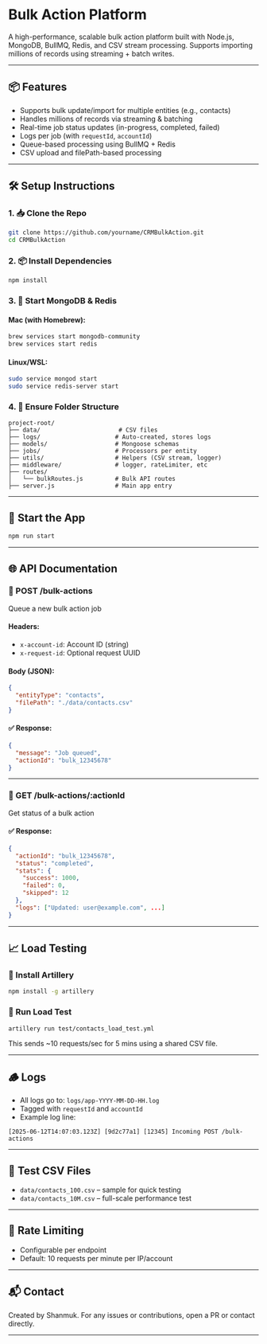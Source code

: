 # Bulk Action Platform

A high-performance, scalable bulk action platform built with Node.js, MongoDB, BullMQ, Redis, and CSV stream processing. Supports importing millions of records using streaming + batch writes.

---

## 📦 Features

* Supports bulk update/import for multiple entities (e.g., contacts)
* Handles millions of records via streaming & batching
* Real-time job status updates (in-progress, completed, failed)
* Logs per job (with `requestId`, `accountId`)
* Queue-based processing using BullMQ + Redis
* CSV upload and filePath-based processing

---

## 🛠️ Setup Instructions

### 1. 📥 Clone the Repo

```bash
git clone https://github.com/yourname/CRMBulkAction.git
cd CRMBulkAction
```

### 2. 📦 Install Dependencies

```bash
npm install
```

### 3. 🚀 Start MongoDB & Redis

#### Mac (with Homebrew):

```bash
brew services start mongodb-community
brew services start redis
```

#### Linux/WSL:

```bash
sudo service mongod start
sudo service redis-server start
```

### 4. 📁 Ensure Folder Structure

```
project-root/
├── data/                      # CSV files
├── logs/                     # Auto-created, stores logs
├── models/                   # Mongoose schemas
├── jobs/                     # Processors per entity
├── utils/                    # Helpers (CSV stream, logger)
├── middleware/               # logger, rateLimiter, etc
├── routes/
│   └── bulkRoutes.js         # Bulk API routes
├── server.js                 # Main app entry
```

---

## 🚀 Start the App

```bash
npm run start
```

---

## 🌐 API Documentation

### 🔹 POST /bulk-actions

Queue a new bulk action job

#### Headers:

* `x-account-id`: Account ID (string)
* `x-request-id`: Optional request UUID

#### Body (JSON):

```json
{
  "entityType": "contacts",
  "filePath": "./data/contacts.csv"
}
```

#### ✅ Response:

```json
{
  "message": "Job queued",
  "actionId": "bulk_12345678"
}
```

---

### 🔹 GET /bulk-actions/\:actionId

Get status of a bulk action

#### ✅ Response:

```json
{
  "actionId": "bulk_12345678",
  "status": "completed",
  "stats": {
    "success": 1000,
    "failed": 0,
    "skipped": 12
  },
  "logs": ["Updated: user@example.com", ...]
}
```

---

## 📈 Load Testing

### 🔹 Install Artillery

```bash
npm install -g artillery
```

### 🔹 Run Load Test

```bash
artillery run test/contacts_load_test.yml
```

This sends \~10 requests/sec for 5 mins using a shared CSV file.

---

## 🪵 Logs

* All logs go to: `logs/app-YYYY-MM-DD-HH.log`
* Tagged with `requestId` and `accountId`
* Example log line:

```
[2025-06-12T14:07:03.123Z] [9d2c77a1] [12345] Incoming POST /bulk-actions
```

---

## 🧪 Test CSV Files

* `data/contacts_100.csv` – sample for quick testing
* `data/contacts_10M.csv` – full-scale performance test

---

## 🔐 Rate Limiting

* Configurable per endpoint
* Default: 10 requests per minute per IP/account

---

## 📬 Contact

Created by Shanmuk. For any issues or contributions, open a PR or contact directly.

---
